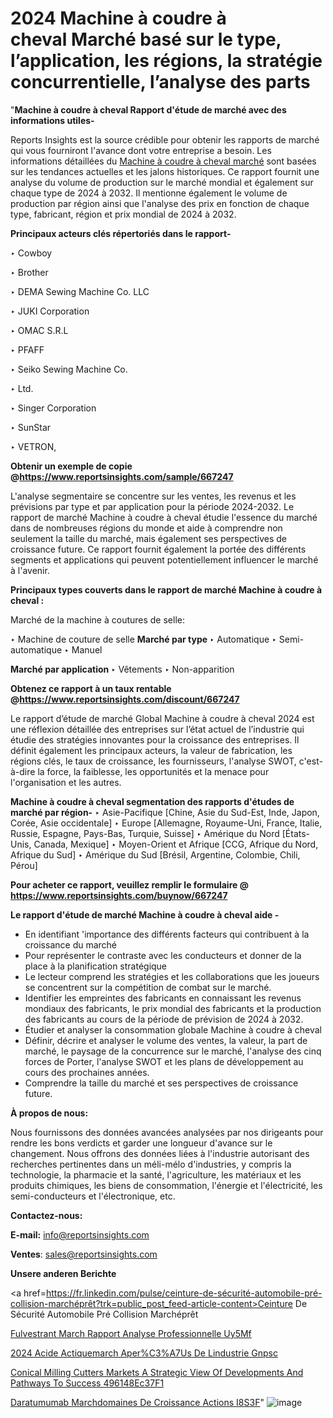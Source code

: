 # 2024 Machine à coudre à cheval Marché basé sur le type, l’application, les régions, la stratégie concurrentielle, l’analyse des parts

"<strong>Machine à coudre à cheval Rapport d'étude de marché avec des informations utiles-</strong>

Reports Insights est la source crédible pour obtenir les rapports de marché qui vous fourniront l'avance dont votre entreprise a besoin. Les informations détaillées du <a href=https://www.reportsinsights.com/sample/667247>Machine à coudre à cheval marché</a> sont basées sur les tendances actuelles et les jalons historiques. Ce rapport fournit une analyse du volume de production sur le marché mondial et également sur chaque type de 2024 à 2032. Il mentionne également le volume de production par région ainsi que l'analyse des prix en fonction de chaque type, fabricant, région et prix mondial de 2024 à 2032.

<b>Principaux acteurs clés répertoriés dans le rapport-</b>

‣ Cowboy

‣ Brother

‣ DEMA Sewing Machine Co. LLC

‣ JUKI Corporation

‣ OMAC S.R.L

‣ PFAFF

‣ Seiko Sewing Machine Co.

‣ Ltd.

‣ Singer Corporation

‣ SunStar

‣ VETRON,

<strong><b>Obtenir un exemple de copie @</b></strong><a href=https://www.reportsinsights.com/sample/667247><strong><b>https://www.reportsinsights.com/sample/667247</b></strong></a>

L'analyse segmentaire se concentre sur les ventes, les revenus et les prévisions par type et par application pour la période 2024-2032. Le rapport de marché Machine à coudre à cheval étudie l'essence du marché dans de nombreuses régions du monde et aide à comprendre non seulement la taille du marché, mais également ses perspectives de croissance future. Ce rapport fournit également la portée des différents segments et applications qui peuvent potentiellement influencer le marché à l'avenir.

<strong>Principaux types couverts dans le rapport de marché Machine à coudre à cheval :</strong>

Marché de la machine à coutures de selle:

‣  Machine de couture de selle <strong> Marché <strong> par type </strong> </strong>
‣ Automatique
‣ Semi-automatique
‣ Manuel

<strong>Marché par application </strong>
‣ Vêtements
‣ Non-apparition

<strong><b>Obtenez ce rapport à un taux rentable @</b></strong><a href=https://www.reportsinsights.com/discount/667247><strong><b>https://www.reportsinsights.com/discount/667247</b></strong></a>

Le rapport d’étude de marché Global Machine à coudre à cheval 2024 est une réflexion détaillée des entreprises sur l’état actuel de l’industrie qui étudie des stratégies innovantes pour la croissance des entreprises. Il définit également les principaux acteurs, la valeur de fabrication, les régions clés, le taux de croissance, les fournisseurs, l'analyse SWOT, c'est-à-dire la force, la faiblesse, les opportunités et la menace pour l'organisation et les autres.

<strong>Machine à coudre à cheval segmentation des rapports d'études de marché par région-</strong>
‣ Asie-Pacifique [Chine, Asie du Sud-Est, Inde, Japon, Corée, Asie occidentale]
‣ Europe [Allemagne, Royaume-Uni, France, Italie, Russie, Espagne, Pays-Bas, Turquie, Suisse]
‣ Amérique du Nord [États-Unis, Canada, Mexique]
‣ Moyen-Orient et Afrique [CCG, Afrique du Nord, Afrique du Sud]
‣ Amérique du Sud [Brésil, Argentine, Colombie, Chili, Pérou]

<strong>Pour acheter ce rapport, veuillez remplir le formulaire @   <a href=https://www.reportsinsights.com/buynow/667247>https://www.reportsinsights.com/buynow/667247</a></strong>

<strong>Le rapport d'étude de marché Machine à coudre à cheval aide -</strong>
<ul>
  <li>En identifiant 'importance des différents facteurs qui contribuent à la croissance du marché</li>
  <li>Pour représenter le contraste avec les conducteurs et donner de la place à la planification stratégique</li>
  <li>Le lecteur comprend les stratégies et les collaborations que les joueurs se concentrent sur la compétition de combat sur le marché.</li>
  <li>Identifier les empreintes des fabricants en connaissant les revenus mondiaux des fabricants, le prix mondial des fabricants et la production des fabricants au cours de la période de prévision de 2024 à 2032.</li>
  <li>Étudier et analyser la consommation globale Machine à coudre à cheval</li>
  <li>Définir, décrire et analyser le volume des ventes, la valeur, la part de marché, le paysage de la concurrence sur le marché, l'analyse des cinq forces de Porter, l'analyse SWOT et les plans de développement au cours des prochaines années.</li>
  <li>Comprendre la taille du marché et ses perspectives de croissance future.</li>
</ul>
<strong>À propos de nous:</strong>

Nous fournissons des données avancées analysées par nos dirigeants pour rendre les bons verdicts et garder une longueur d'avance sur le changement. Nous offrons des données liées à l'industrie autorisant des recherches pertinentes dans un méli-mélo d'industries, y compris la technologie, la pharmacie et la santé, l'agriculture, les matériaux et les produits chimiques, les biens de consommation, l'énergie et l'électricité, les semi-conducteurs et l'électronique, etc.

<strong>Contactez-nous:</strong>

<strong>E-mail:</strong> <a href=mailto:info@reportsinsights.com>info@reportsinsights.com</a>

<strong>Ventes</strong>: <a href=mailto:sales@reportsinsights.com>sales@reportsinsights.com</a>

<strong>Unsere anderen Berichte</strong>

<a href=https://fr.linkedin.com/pulse/ceinture-de-sécurité-automobile-pré-collision-marchéprêt?trk=public_post_feed-article-content>Ceinture De Sécurité Automobile Pré Collision Marchéprêt</a>

<a href=https://www.linkedin.com/pulse/fulvestrant-march%C3%A9-rapport-analyse-professionnelle-uy5mf/>Fulvestrant March Rapport Analyse Professionnelle Uy5Mf</a>

<a href=https://www.linkedin.com/pulse/2024-acide-ac%C3%A9tiquemarch%C3%A9-aper%C3%A7us-de-lindustrie-gnpsc/>2024 Acide Actiquemarch Aper%C3%A7Us De Lindustrie Gnpsc</a>

<a href=https://medium.com/@ashishkumar23001/conical-milling-cutters-markets-a-strategic-view-of-developments-and-pathways-to-success-496148ec37f1>Conical Milling Cutters Markets A Strategic View Of Developments And Pathways To Success 496148Ec37F1</a>

<a href=https://www.linkedin.com/pulse/daratumumab-march%C3%A9domaines-de-croissance-actions-i8s3f/>Daratumumab Marchdomaines De Croissance Actions I8S3F</a>"
![image](https://github.com/daminid12/RImarketgrowth/assets/158430485/896da653-cf5b-426b-aba1-986cba6f4d1a)
